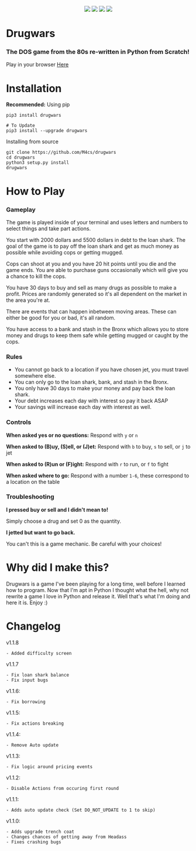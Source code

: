 <p align="center">
  <img src="https://i.imgur.com/pvKzM9G.png">
  <img src="https://pepy.tech/badge/drugwars">
  <img src="https://img.shields.io/github/issues/M4cs/drugwars">
  <img src="https://img.shields.io/github/stars/M4cs/drugwars">
</p>

# Drugwars
### The DOS game from the 80s re-written in Python from Scratch!

Play in your browser [Here](https://Drugwars-Online-Version.m4cs.repl.run)


# Installation

**Recommended:** Using pip

```
pip3 install drugwars

# To Update
pip3 install --upgrade drugwars
```

Installing from source

```
git clone https://github.com/M4cs/drugwars
cd drugwars
python3 setup.py install
drugwars
```

# How to Play

### Gameplay

The game is played inside of your terminal and uses letters and numbers to select things and take part actions.

You start with 2000 dollars and 5500 dollars in debt to the loan shark. The goal of the game is to pay off the loan shark and get as much money as possible while avoiding cops or getting mugged.

Cops can shoot at you and you have 20 hit points until you die and the game ends. You are able to purchase guns occasionally which will give you a chance to kill the cops.

You have 30 days to buy and sell as many drugs as possible to make a profit. Prices are randomly generated so it's all dependent on the market in the area you're at.

There are events that can happen inbetween moving areas. These can either be good for you or bad, it's all random.

You have access to a bank and stash in the Bronx which allows you to store money and drugs to keep them safe while getting mugged or caught by the cops.

### Rules

- You cannot go back to a location if you have chosen jet, you must travel somewhere else.
- You can only go to the loan shark, bank, and stash in the Bronx.
- You only have 30 days to make your money and pay back the loan shark.
- Your debt increases each day with interest so pay it back ASAP
- Your savings will increase each day with interest as well.

### Controls

**When asked yes or no questions:** Respond with `y` or `n`

**When asked to (B)uy, (S)ell, or (J)et:** Respond with `b` to buy, `s` to sell, or `j` to jet

**When asked to (R)un or (F)ight:** Respond with `r` to run, or `f` to fight

**When asked where to go:** Respond with a number `1-6`, these correspond to a location on the table

### Troubleshooting

**I pressed buy or sell and I didn't mean to!**

Simply choose a drug and set 0 as the quantity.

**I jetted but want to go back.**

You can't this is a game mechanic. Be careful with your choices!

# Why did I make this?

Drugwars is a game I've been playing for a long time, well before I learned how to program. Now that I'm apt in Python I thought what the hell, why not rewrite a game I love in Python and release it. Well that's what I'm doing and here it is. Enjoy :)

# Changelog

v1.1.8

```
- Added difficulty screen
```

v1.1.7

```
- Fix loan shark balance
- Fix input bugs
```

v1.1.6:

```
- Fix borrowing
```

v1.1.5:

```
- Fix actions breaking
```

v1.1.4:

```
- Remove Auto update
```

v1.1.3:

```
- Fix logic around pricing events
```

v1.1.2:

```
- Disable Actions from occuring first round
```

v1.1.1:

```
- Adds auto update check (Set DO_NOT_UPDATE to 1 to skip)
```

v1.1.0:

```
- Adds upgrade trench coat
- Changes chances of getting away from Headass
- Fixes crashing bugs
```
